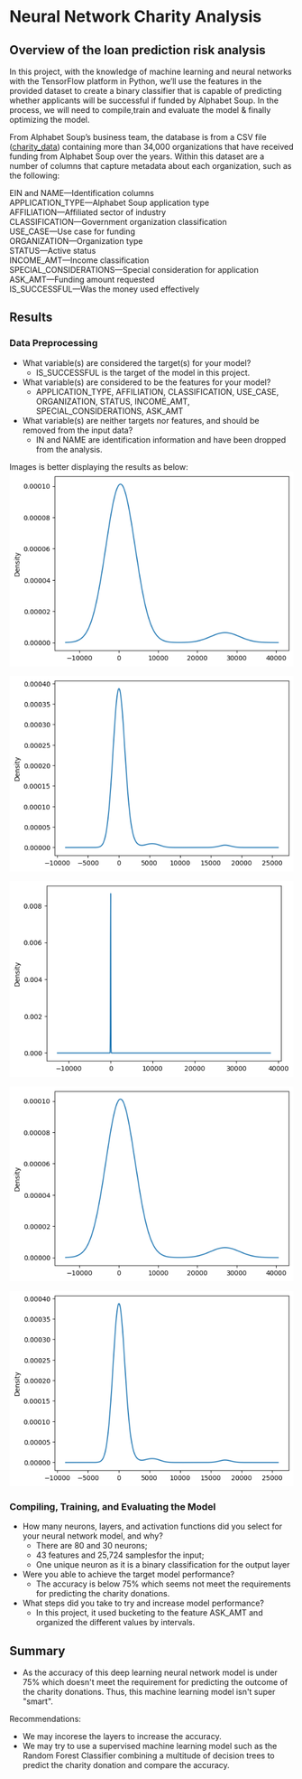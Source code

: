 # Neural Network Charity Analysis

## Overview of the loan prediction risk analysis
In this project, with the knowledge of machine learning and neural networks with the TensorFlow platform in Python, we’ll use the features in the provided dataset to create a binary classifier that is capable of predicting whether applicants will be successful if funded by Alphabet Soup. In the process, we will need to compile,train and evaluate the model & finally optimizing the model.

From Alphabet Soup’s business team, the database is from a CSV file ([charity_data](/charity_data.csv)) containing more than 34,000 organizations that have received funding from Alphabet Soup over the years. Within this dataset are a number of columns that capture metadata about each organization, such as the following:

EIN and NAME—Identification columns \
APPLICATION_TYPE—Alphabet Soup application type\
AFFILIATION—Affiliated sector of industry\
CLASSIFICATION—Government organization classification\
USE_CASE—Use case for funding\
ORGANIZATION—Organization type\
STATUS—Active status\
INCOME_AMT—Income classification\
SPECIAL_CONSIDERATIONS—Special consideration for application\
ASK_AMT—Funding amount requested\
IS_SUCCESSFUL—Was the money used effectively


## Results

### Data Preprocessing
- What variable(s) are considered the target(s) for your model? 
  -  IS_SUCCESSFUL is the target of the model in this project.
- What variable(s) are considered to be the features for your model?
  - APPLICATION_TYPE, AFFILIATION, CLASSIFICATION, USE_CASE, ORGANIZATION, STATUS, INCOME_AMT, SPECIAL_CONSIDERATIONS, ASK_AMT
- What variable(s) are neither targets nor features, and should be removed from the input data?
  - IN and NAME are identification information and have been dropped from the analysis.

Images is better displaying the results as below:
![at_count_1](png/at_count_1.png)

![classif_1](png/classif_1.png)

![ask_amt_count](png/ask_amt_count.png)

![application_counts](png/application_counts.png)

![classif_2](png/classif_2.png)

### Compiling, Training, and Evaluating the Model
- How many neurons, layers, and activation functions did you select for your neural network model, and why?
  - There are 80 and 30 neurons; 
  - 43 features and 25,724 samplesfor the input;
  - One unique neuron as it is a binary classification for the output layer
- Were you able to achieve the target model performance?
  - The accuracy is below 75% which seems not meet the requirements for predicting the charity donations.
- What steps did you take to try and increase model performance?
  - In this project, it used bucketing to the feature ASK_AMT and organized the different values by intervals.


## Summary 
- As the accuracy of this deep learning neural network model is under 75% which doesn't meet the requirement for predicting  the outcome of the charity donations. Thus, this machine learning model isn't super "smart". 

Recommendations:
- We may incorese the layers to increase the accuracy.
- We may try to use a supervised machine learning model such as the Random Forest Classifier combining a multitude of decision trees to predict the charity donation and compare the accuracy.
